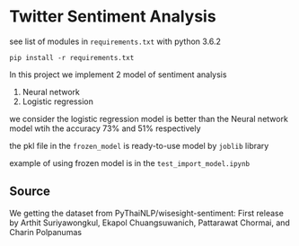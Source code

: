 # Twitter Sentiment Analysis

see list of modules in `requirements.txt` with python 3.6.2
```
pip install -r requirements.txt
```
In this project we implement 2 model of sentiment analysis
1. Neural network
2. Logistic regression

we consider the logistic regression model is better than the Neural network model wtih the accuracy 73% and 51% respectively

the pkl file in the `frozen_model` is ready-to-use model by `joblib` library

example of using frozen model is in the `test_import_model.ipynb`

Source
------
We getting the dataset from PyThaiNLP/wisesight-sentiment: First release by Arthit Suriyawongkul, Ekapol Chuangsuwanich, Pattarawat Chormai, and Charin Polpanumas
